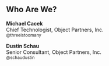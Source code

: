 ## Who Are We?

<strong>Michael Cacek</strong><br>
Chief Technologist, Object Partners, Inc.<br>
<small>@threeistoomany</small>

<strong>Dustin Schau</strong><br>
Senior Consultant, Object Partners, Inc.<br>
<small>@schaudustin</small>
